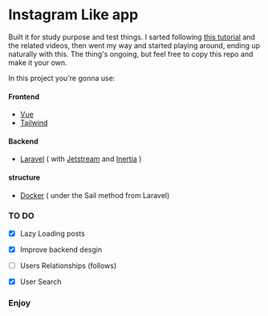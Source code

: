 # Instagram Like app
Built it for study purpose and test things.
I sarted following [this tutorial](https://www.freecodecamp.org/news/how-to-build-a-full-stack-single-page-application-with-laravel-mysql-vue-and-docker/) and the related videos, then went my way and started playing around, ending up naturally with this.
The thing's ongoing, but feel free to copy this repo and make it your own.

In this project you're gonna use:

#### Frontend
- [Vue](https://vuejs.org/)
- [Tailwind](https://tailwindcss.com/)

#### Backend
- [Laravel](https://laravel.com/) ( with [Jetstream](https://jetstream.laravel.com/) and [Inertia](https://inertiajs.com/) )

#### structure
- [Docker](https://docker.com/) ( under the Sail method from Laravel)


### TO DO 
- [x] Lazy Loading posts
- [x] Improve backend desgin
- [ ] Users Relationships (follows)
- [x] User Search





### Enjoy
